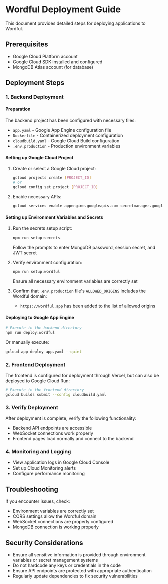 # Wordful Deployment Guide

This document provides detailed steps for deploying applications to Wordful.

## Prerequisites

- Google Cloud Platform account
- Google Cloud SDK installed and configured
- MongoDB Atlas account (for database)

## Deployment Steps

### 1. Backend Deployment

#### Preparation

The backend project has been configured with necessary files:
- `app.yaml` - Google App Engine configuration file
- `Dockerfile` - Containerized deployment configuration
- `cloudbuild.yaml` - Google Cloud Build configuration
- `.env.production` - Production environment variables

#### Setting up Google Cloud Project

1. Create or select a Google Cloud project:
   ```bash
   gcloud projects create [PROJECT_ID]
   # or
   gcloud config set project [PROJECT_ID]
   ```

2. Enable necessary APIs:
   ```bash
   gcloud services enable appengine.googleapis.com secretmanager.googleapis.com
   ```

#### Setting up Environment Variables and Secrets

1. Run the secrets setup script:
   ```bash
   npm run setup:secrets
   ```
   Follow the prompts to enter MongoDB password, session secret, and JWT secret

2. Verify environment configuration:
   ```bash
   npm run setup:wordful
   ```
   Ensure all necessary environment variables are correctly set

3. Confirm that `.env.production` file's `ALLOWED_ORIGINS` includes the Wordful domain:
   - `https://wordful.app` has been added to the list of allowed origins

#### Deploying to Google App Engine

```bash
# Execute in the backend directory
npm run deploy:wordful
```

Or manually execute:

```bash
gcloud app deploy app.yaml --quiet
```

### 2. Frontend Deployment

The frontend is configured for deployment through Vercel, but can also be deployed to Google Cloud Run:

```bash
# Execute in the frontend directory
gcloud builds submit --config cloudbuild.yaml
```

### 3. Verify Deployment

After deployment is complete, verify the following functionality:

- Backend API endpoints are accessible
- WebSocket connections work properly
- Frontend pages load normally and connect to the backend

### 4. Monitoring and Logging

- View application logs in Google Cloud Console
- Set up Cloud Monitoring alerts
- Configure performance monitoring

## Troubleshooting

If you encounter issues, check:

- Environment variables are correctly set
- CORS settings allow the Wordful domain
- WebSocket connections are properly configured
- MongoDB connection is working properly

## Security Considerations

- Ensure all sensitive information is provided through environment variables or secret management systems
- Do not hardcode any keys or credentials in the code
- Ensure API endpoints are protected with appropriate authentication
- Regularly update dependencies to fix security vulnerabilities